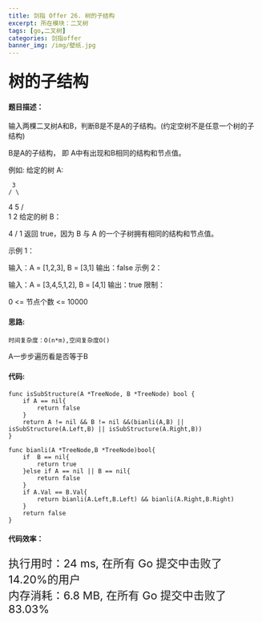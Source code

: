 ```yaml
---
title: 剑指 Offer 26. 树的子结构
excerpt: 所在模块：二叉树
tags: [go,二叉树]
categories: 剑指offer
banner_img: /img/壁纸.jpg
---
```


### <font size=6px>树的子结构</font>

#### 题目描述：

输入两棵二叉树A和B，判断B是不是A的子结构。(约定空树不是任意一个树的子结构)

B是A的子结构， 即 A中有出现和B相同的结构和节点值。

例如:
给定的树 A:

     3
    / \
   4   5
  / \
 1   2
给定的树 B：

   4 
  /
 1
返回 true，因为 B 与 A 的一个子树拥有相同的结构和节点值。

示例 1：

输入：A = [1,2,3], B = [3,1]
输出：false
示例 2：

输入：A = [3,4,5,1,2], B = [4,1]
输出：true
限制：

0 <= 节点个数 <= 10000



#### 思路:

```
时间复杂度：O(n*m),空间复杂度O()
```

A一步步遍历看是否等于B

#### 代码:

```golang
func isSubStructure(A *TreeNode, B *TreeNode) bool {
    if A == nil{
        return false
    }
    return A != nil && B != nil &&(bianli(A,B) || isSubStructure(A.Left,B) || isSubStructure(A.Right,B))
}

func bianli(A *TreeNode,B *TreeNode)bool{
    if  B == nil{
        return true
    }else if A == nil || B == nil{
        return false
    }
    if A.Val == B.Val{
        return bianli(A.Left,B.Left) && bianli(A.Right,B.Right)
    }
    return false
}
```

#### 代码效率：

<p class="note note-primary"; style="font-size:22px">
   执行用时：24 ms, 在所有 Go 提交中击败了14.20%的用户<br>
   内存消耗：6.8 MB, 在所有 Go 提交中击败了83.03%
</p>





